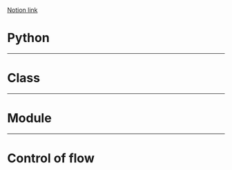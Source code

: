 [Notion link](https://www.notion.so/18-Python-030acb6cda6447bcb9c60fb3a7fec186)

# Python
---
# Class
---
# Module
---
# Control of flow 